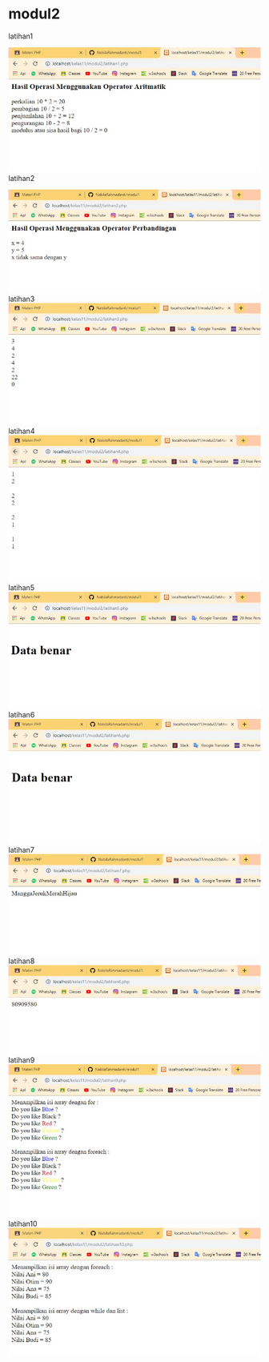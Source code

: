 # modul2
latihan1

![alt text](https://github.com/NabilaRahmadanti/modul2/blob/master/modul2/hasil%20modul2/latihan1.JPG)
latihan2

![alt text](https://github.com/NabilaRahmadanti/modul2/blob/master/modul2/hasil%20modul2/latihan2.JPG)
latihan3
![alt text](https://github.com/NabilaRahmadanti/modul2/blob/master/modul2/hasil%20modul2/latihan3.JPG)
latihan4
![alt text](https://github.com/NabilaRahmadanti/modul2/blob/master/modul2/hasil%20modul2/latihan4.JPG)
latihan5
![alt text](https://github.com/NabilaRahmadanti/modul2/blob/master/modul2/hasil%20modul2/latihan5.JPG)
latihan6
![alt text](https://github.com/NabilaRahmadanti/modul2/blob/master/modul2/hasil%20modul2/latihan6.JPG)
latihan7
![alt text](https://github.com/NabilaRahmadanti/modul2/blob/master/modul2/hasil%20modul2/latihan7.JPG)
latihan8
![alt text](https://github.com/NabilaRahmadanti/modul2/blob/master/modul2/hasil%20modul2/latihan8.JPG)
latihan9
![alt text](https://github.com/NabilaRahmadanti/modul2/blob/master/modul2/hasil%20modul2/latihan9.JPG)
latihan10
![alt text](https://github.com/NabilaRahmadanti/modul2/blob/master/modul2/hasil%20modul2/latihan10.JPG)
